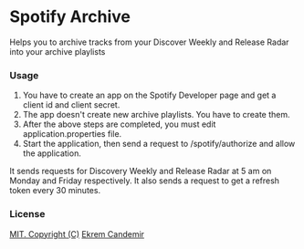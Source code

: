 # Spotify Archive
Helps you to archive tracks from your Discover Weekly and Release Radar into your archive playlists

### **Usage**
1) You have to create an app on the Spotify Developer page and get a client id and client secret.
2) The app doesn't create new archive playlists. You have to create them.
3) After the above steps are completed, you must edit application.properties file.
4) Start the application, then send a request to /spotify/authorize and allow the application.

It sends requests for Discovery Weekly and Release Radar at 5 am on Monday and Friday respectively.
It also sends a request to get a refresh token every 30 minutes.

### **License**
[MIT. Copyright (C)](LICENSE) [Ekrem Candemir](https://ekremcandemir.wordpress.com)
